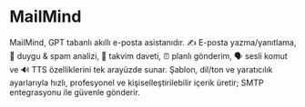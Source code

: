 # MailMind
MailMind, GPT tabanlı akıllı e-posta asistanıdır. ✍️ E-posta yazma/yanıtlama, 🧠 duygu &amp; spam analizi, 📅 takvim daveti, ⏰ planlı gönderim, 🗣️ sesli komut ve 🔊 TTS özelliklerini tek arayüzde sunar. Şablon, dil/ton ve yaratıcılık ayarlarıyla hızlı, profesyonel ve kişiselleştirilebilir içerik üretir; SMTP entegrasyonu ile güvenle gönderir.
